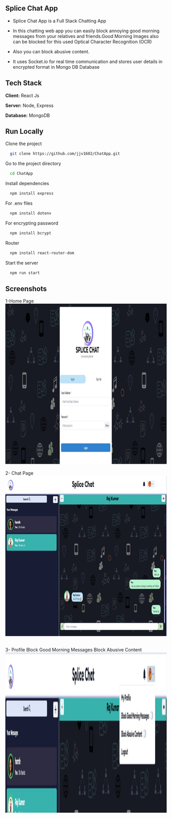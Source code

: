 
## Splice Chat App

* Splice Chat App  is a Full Stack Chatting App

* In this chatting web app you can easily block annoying good morning messages from your relatives and friends.Good Morning Images also can be blocked for this used Optical Character Recognition (OCR)
* Also you can block abusive content.
* It uses Socket.io for real time communication and stores user details in encrypted format in Mongo DB Database

## Tech Stack

**Client:** React Js

**Server:** Node, Express

**Database:** MongoDB




## Run Locally

Clone the project

```bash
  git clone https://github.com/jjv1602/ChatApp.git
```

Go to the project directory

```bash
  cd ChatApp
```

Install dependencies

```bash
  npm install express
```
For .env files 
```bash
  npm install dotenv
```
For encrypting password
```bash
  npm install bcrypt
```

Router
```bash
  npm install react-router-dom
```
Start the server

```bash
  npm run start
```


## Screenshots

1-Home Page
   <img src="/Images/loginsignuppg.jpg"  width="100%" height="500">
   <br><br>
2- Chat Page
     <img src="/Images/chat1.jpg"  width="100%" height="500">
    <br><br>
    
 3- Profile Block Good Morning Messages Block Abusive Content
     <img src="/Images/profilepg2.jpg"  width="100%" height="500">
    <br><br>

